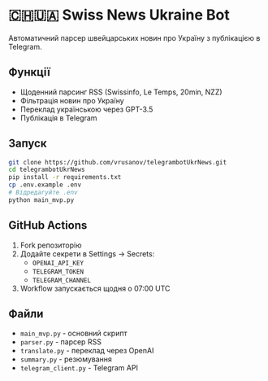 # 🇨🇭🇺🇦 Swiss News Ukraine Bot

Автоматичний парсер швейцарських новин про Україну з публікацією в Telegram.

## Функції
- Щоденний парсинг RSS (Swissinfo, Le Temps, 20min, NZZ)
- Фільтрація новин про Україну
- Переклад українською через GPT-3.5
- Публікація в Telegram

## Запуск

```bash
git clone https://github.com/vrusanov/telegrambotUkrNews.git
cd telegrambotUkrNews
pip install -r requirements.txt
cp .env.example .env
# Відредагуйте .env
python main_mvp.py
```

## GitHub Actions

1. Fork репозиторію
2. Додайте секрети в Settings → Secrets:
   - `OPENAI_API_KEY`
   - `TELEGRAM_TOKEN`
   - `TELEGRAM_CHANNEL`
3. Workflow запускається щодня о 07:00 UTC

## Файли

- `main_mvp.py` - основний скрипт
- `parser.py` - парсер RSS
- `translate.py` - переклад через OpenAI
- `summary.py` - резюмування
- `telegram_client.py` - Telegram API

